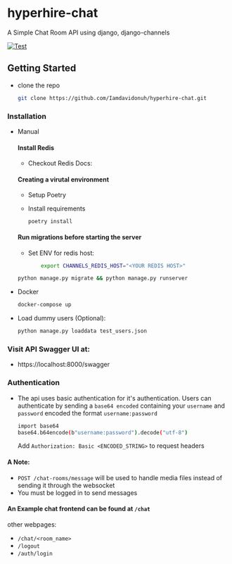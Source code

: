 # hyperhire-chat
A Simple Chat Room API using django, django-channels

[![Test](https://github.com/Iamdavidonuh/hyperhire-chat/actions/workflows/test.yml/badge.svg)](https://github.com/Iamdavidonuh/hyperhire-chat/actions/workflows/test.yml)



## Getting Started

- clone the repo

    ```bash 
    git clone https://github.com/Iamdavidonuh/hyperhire-chat.git
    ```

### Installation

- Manual
    #### Install Redis
    - Checkout Redis Docs: 
    #### Creating a virutal environment

    - Setup Poetry

    - Install requirements

        ``` poetry install ```

    #### Run migrations before starting the server
    - Set ENV for redis host:
        ```bash 
            export CHANNELS_REDIS_HOST="<YOUR REDIS HOST>"    
        ```


    ```bash
    python manage.py migrate && python manage.py runserver
    ```
- Docker

    ```bash
    docker-compose up
    ```

- Load dummy users (Optional): 
    ```bash
    python manage.py loaddata test_users.json
    ```

### Visit API Swagger UI at:
- https://localhost:8000/swagger



### Authentication
- The api uses basic authentication for it's authentication.
Users can authenticate by sending a `base64 encoded` containing your `username` and `password` encoded the format `username:password`
    ```bash
    import base64
    base64.b64encode(b"username:password").decode("utf-8")

    ```
    Add `Authorization: Basic <ENCODED_STRING>` to request headers
#### A Note:

- `POST /chat-rooms/message` will be used to handle media files instead of sending it through the websocket
- You must be logged in to send messages


#### An Example chat frontend can be found at `/chat`
other webpages:
 - `/chat/<room_name>`
 - `/logout`
 - `/auth/login`

